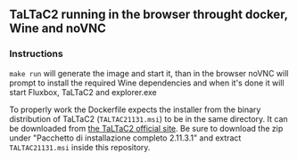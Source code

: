 ## TaLTaC2 running in the browser throught docker, Wine and noVNC

### Instructions

``` make run ``` will generate the image and start it, than in the browser noVNC will prompt to install the required Wine dependencies and when it's done it will start Fluxbox, TaLTaC2 and explorer.exe

To properly work the Dockerfile expects the installer from the binary distribution of TaLTaC2 (```TALTAC21131.msi```) to be in the same directory.
It can be downloaded from [the TaLTaC2 official site](https://www.taltac.com/download/). Be sure to download the zip under "Pacchetto di installazione completo 2.11.3.1" and extract ```TALTAC21131.msi``` inside this repository.

